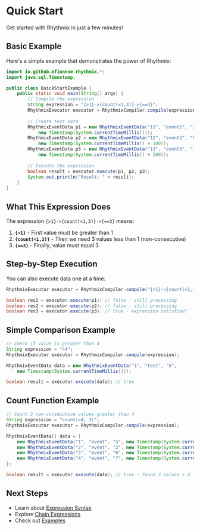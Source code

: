 # Quick Start

Get started with Rhythmix in just a few minutes!

## Basic Example

Here's a simple example that demonstrates the power of Rhythmix:

```java
import io.github.mfinnnne.rhythmix.*;
import java.sql.Timestamp;

public class QuickStartExample {
    public static void main(String[] args) {
        // Compile the expression
        String expression = "{>1}->{count(<1,3)}->{==3}";
        RhythmixExecutor executor = RhythmixCompiler.compile(expression);
        
        // Create test data
        RhythmixEventData p1 = new RhythmixEventData("11", "event1", "2", 
            new Timestamp(System.currentTimeMillis()));
        RhythmixEventData p2 = new RhythmixEventData("12", "event2", "0", 
            new Timestamp(System.currentTimeMillis() + 100));
        RhythmixEventData p3 = new RhythmixEventData("13", "event3", "3", 
            new Timestamp(System.currentTimeMillis() + 200));
        
        // Execute the expression
        boolean result = executor.execute(p1, p2, p3);
        System.out.println("Result: " + result);
    }
}
```

## What This Expression Does

The expression `{>1}->{count(<1,3)}->{==3}` means:

1. **`{>1}`** -`First value must be greater than 1
2. **`{count(<1,3)}`** - Then we need 3 values less than 1 (non-consecutive)
3. **`{==3}`** - Finally, value must equal 3

## Step-by-Step Execution

You can also execute data one at a time:

```java
RhythmixExecutor executor = RhythmixCompiler.compile("{>1}->{count(<1,3)}->{==3}");

boolean res1 = executor.execute(p1); // false - still processing
boolean res2 = executor.execute(p2); // false - still processing
boolean res3 = executor.execute(p3); // true - expression satisfied!
```

## Simple Comparison Example

```java
// Check if value is greater than 4
String expression = ">4";
RhythmixExecutor executor = RhythmixCompiler.compile(expression);

RhythmixEventData data = new RhythmixEventData("1", "test", "5", 
    new Timestamp(System.currentTimeMillis()));

boolean result = executor.execute(data); // true
```

## Count Function Example

```java
// Count 3 non-consecutive values greater than 4
String expression = "count(>4, 3)";
RhythmixExecutor executor = RhythmixCompiler.compile(expression);

RhythmixEventData[] data = {
    new RhythmixEventData("1", "event", "5", new Timestamp(System.currentTimeMillis())),
    new RhythmixEventData("2", "event", "2", new Timestamp(System.currentTimeMillis() + 100)),
    new RhythmixEventData("3", "event", "6", new Timestamp(System.currentTimeMillis() + 200)),
    new RhythmixEventData("4", "event", "7", new Timestamp(System.currentTimeMillis() + 300))
};

boolean result = executor.execute(data); // true - found 3 values > 4
```

## Next Steps

- Learn about [Expression Syntax](../expressions/overview.md)
- Explore [Chain Expressions](../expressions/chain/overview.md)
- Check out [Examples](../examples/temperature-monitoring.md)

